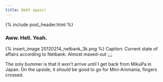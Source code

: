 ```yaml
---
title: Debt again!
---
```


{% include post_header.html %}

### Aww. Hell. Yeah.

{% insert_image 20120214_netbank_3k.png %}
Caption: Current state of affairs according to Netbank: Almost maxed-out ;_;

The only bummer is that it won't arrive until I get back from MikuPa in Japan. On the upside, it *should* be good to go for Mini-Animania, fingers crossed.

